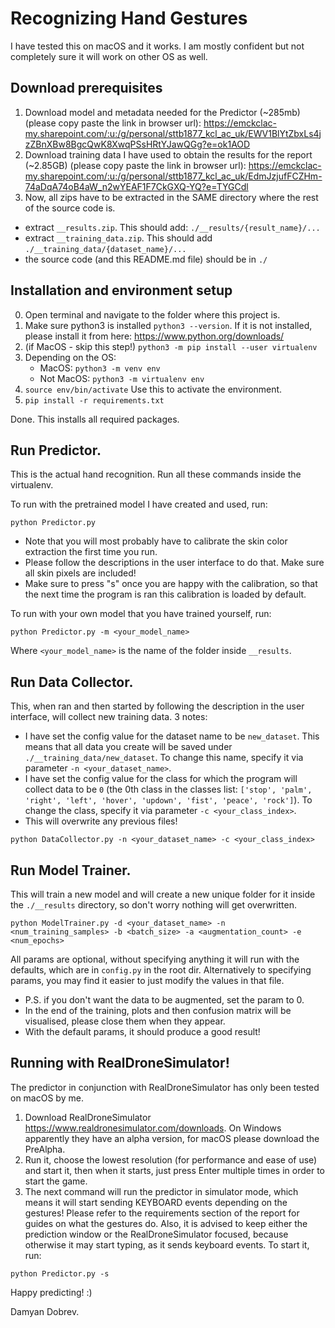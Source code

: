 # Recognizing Hand Gestures 

I have tested this on macOS and it works. I am mostly confident but not completely sure it will work on other OS as well.

## Download prerequisites
1. Download model and metadata needed for the Predictor (~285mb) (please copy paste the link in browser url):
<https://emckclac-my.sharepoint.com/:u:/g/personal/sttb1877_kcl_ac_uk/EWV1BlYtZbxLs4jzZBnXBw8BgcQwK8XwqPSsHRtYJawQGg?e=ok1AOD>
2. Download training data I have used to obtain the results for the report (~2.85GB) (please copy paste the link in browser url):
<https://emckclac-my.sharepoint.com/:u:/g/personal/sttb1877_kcl_ac_uk/EdmJzjufFCZHm-74aDqA74oB4aW_n2wYEAF1F7CkGXQ-YQ?e=TYGCdl>
3. Now, all zips have to be extracted in the SAME directory where the rest of the source code is.
- extract `__results.zip`. This should add: `./__results/{result_name}/...`
- extract `__training_data.zip`. This should add `./__training_data/{dataset_name}/...`
- the source code (and this README.md file) should be in `./`

## Installation and environment setup
0. Open terminal and navigate to the folder where this project is.
1. Make sure python3 is installed `python3 --version`. 
If it is not installed, please install it from here: https://www.python.org/downloads/
2. (if MacOS - skip this step!) `python3 -m pip install --user virtualenv`
3. Depending on the OS:
    - MacOS: `python3 -m venv env`
    - Not MacOS: `python3 -m virtualenv env`
4. `source env/bin/activate` Use this to activate the environment.
5. `pip install -r requirements.txt`

Done. This installs all required packages.

## Run Predictor.
This is the actual hand recognition. Run all these commands inside the virtualenv.

To run with the pretrained model I have created and used, run:
```
python Predictor.py
```

- Note that you will most probably have to calibrate the skin color extraction the first time you run. 
- Please follow the descriptions in the user interface to do that. Make sure all skin pixels are included!
- Make sure to press "s" once you are happy with the calibration, so that the next time the program is ran this calibration is loaded by default.

To run with your own model that you have trained yourself, run:
```
python Predictor.py -m <your_model_name>
```
Where `<your_model_name>` is the name of the folder inside `__results`.

## Run Data Collector.
This, when ran and then started by following the description in the user interface, will collect new training data. 3 notes:
- I have set the config value for the dataset name to be `new_dataset`. This means that all data you create will be saved under `./__training_data/new_dataset`. To change this name, specify it via parameter `-n <your_dataset_name>`.
- I have set the config value for the class for which the program will collect data to be `0` (the 0th class in the classes list: `['stop', 'palm', 'right', 'left', 'hover', 'updown', 'fist', 'peace', 'rock']`). To change the class, specify it via parameter `-c <your_class_index>`.
- This will overwrite any previous files!
```
python DataCollector.py -n <your_dataset_name> -c <your_class_index>  
```

## Run Model Trainer.
This will train a new model and will create a new unique folder for it inside the `./__results` directory, so don't worry nothing will get overwritten.
```
python ModelTrainer.py -d <your_dataset_name> -n <num_training_samples> -b <batch_size> -a <augmentation_count> -e <num_epochs>
```
All params are optional, without specifying anything it will run with the defaults, which are in `config.py` in the root dir. Alternatively to specifying params, you may find it easier to just modify the values in that file. 

- P.S. if you don't want the data to be augmented, set the param to 0.
- In the end of the training, plots and then confusion matrix will be visualised, please close them when they appear.
- With the default params, it should produce a good result! 

## Running with RealDroneSimulator!
The predictor in conjunction with RealDroneSimulator has only been tested on macOS by me.
1. Download RealDroneSimulator <https://www.realdronesimulator.com/downloads>. On Windows apparently they have an alpha version, for macOS please download the PreAlpha.
2. Run it, choose the lowest resolution (for performance and ease of use) and start it, then when it starts, just press Enter multiple times in order to start the game.
3. The next command will run the predictor in simulator mode, which means it will start sending KEYBOARD events depending on the gestures! Please refer to the requirements section of the report for guides on what the gestures do. Also, it is advised to keep either the prediction window or the RealDroneSimulator focused, because otherwise it may start typing, as it sends keyboard events. To start it, run:
```
python Predictor.py -s
```

Happy predicting! :)

Damyan Dobrev.